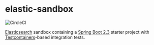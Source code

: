 # elastic-sandbox

![CircleCI](https://img.shields.io/circleci/build/github/chrisgleissner/elastic-sandbox)

[Elasticsearch](https://www.elastic.co/) sandbox containing a [Spring Boot 2.3](https://spring.io/projects/spring-boot) starter project 
with [Testcontainers](https://www.testcontainers.org/)-based integration tests.


